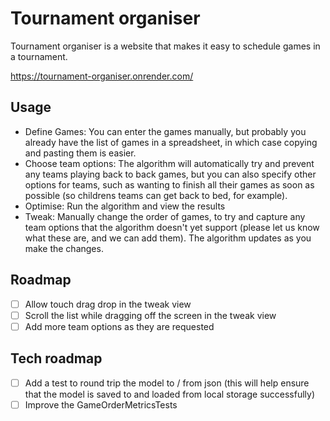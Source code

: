 # Tournament organiser

Tournament organiser is a website that makes it easy to schedule games in a tournament.

https://tournament-organiser.onrender.com/

## Usage

- Define Games: You can enter the games manually, but probably you already have the list of games in a spreadsheet, in which case copying and pasting them is easier.
- Choose team options: The algorithm will automatically try and prevent any teams playing back to back games, but you can also specify other options for teams, such as wanting to finish all their games as soon as possible (so childrens teams can get back to bed, for example).
- Optimise: Run the algorithm and view the results
- Tweak: Manually change the order of games, to try and capture any team options that the algorithm doesn't yet support (please let us know what these are, and we can add them). The algorithm updates as you make the changes.

## Roadmap

- [ ] Allow touch drag drop in the tweak view
- [ ] Scroll the list while dragging off the screen in the tweak view
- [ ] Add more team options as they are requested

## Tech roadmap

- [ ] Add a test to round trip the model to / from json (this will help ensure that the model is saved to and loaded from local storage successfully)
- [ ] Improve the GameOrderMetricsTests
